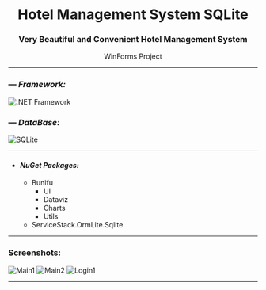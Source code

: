 <h1 align="center">Hotel Management System SQLite</h1>
<h3 align="center">Very Beautiful and Convenient Hotel Management System</h3>
<p align="center">WinForms Project</p>


---

### — _Framework:_
![.NET Framework](https://img.shields.io/badge/.NET%20Framework%204.8-5C2D91?style=for-the-badge&logo=.net&logoColor=white)

### — _DataBase:_
![SQLite](https://img.shields.io/badge/sqlite-%2307405e.svg?style=for-the-badge&logo=sqlite&logoColor=white)

---

- #### _NuGet Packages:_
    - Bunifu
        - UI
        - Dataviz
        - Charts
        - Utils
    - ServiceStack.OrmLite.Sqlite

---

### Screenshots:
<img src="https://i.ibb.co/p3WHVT3/Main1.png" alt="Main1" border="0">
<img src="https://i.ibb.co/BfrkvXj/Main2.png" alt="Main2" border="0">
<img src="https://i.ibb.co/4KRWWqP/Login1.png" alt="Login1" border="0">

---
